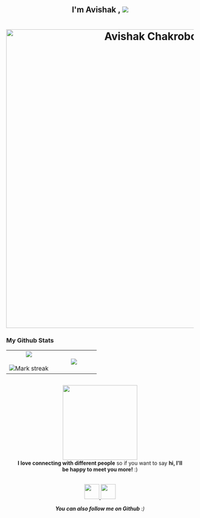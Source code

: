 ## <p align="center"> I'm Avishak , <img src="https://readme-typing-svg.herokuapp.com?font=Urbanist&width=200&vCenter=true&height=18&color=C80D15FF&lines=a+Explorer;a+Learner;a+Researcher;a+Developer"></p>

<h1 align="center">
  <img src="https://github.com/clonedSemicolon/clonedSemicolon/blob/main/Avishak%20Chakroborty.gif" alt="Avishak Chakroborty" height = "800" />
</h1>
 
### My Github Stats
<table border="0" align="center">
<tr border="0">
<td width="50%" align="center">
  
  <img  align="center"  src="https://github-readme-stats.vercel.app/api?username=clonedSemicolon&theme=cobalt&show_icons=true&count_private=true" />
  <br></br>
  <img  title="🔥 Get streak stats for your profile at git.io/streak-stats" alt="Mark streak" src="https://github-readme-streak-stats.herokuapp.com/?user=clonedSemicolon&theme=dark&hide_border=true" />


  
</td>

<td width="50%" align="center">

  <img  align="center"  src="https://github-readme-stats.anuraghazra1.vercel.app/api/top-langs/?username=clonedSemicolon&theme=dark&hide_border=true&no-bg=true&no-frame=true&langs_count=10"/>

  </td>

</tr>
</table>

<div align="center"  width="100%" style = "margin: 30px;">
    <img src="https://media.giphy.com/media/3oFyD4yCrbo29sDhZe/giphy.gif" width = 200>
    <br/>
    <b margin-5>I love connecting with different people</b> so if you want to say <b>hi, I'll be happy to meet you more!</b> :)
    <br/>
    <br/>
   
    
                
<p>
    <a href="https://www.facebook.com/avishak.aurgho.cb">
        <img src="https://raw.githubusercontent.com/get-icon/geticon/master/icons/facebook.svg" height=40px>
    <a/>
        <a href="https://www.linkedin.com/in/avishak-chakroborty-03aa5b1b7/">
        <img src="https://raw.githubusercontent.com/get-icon/geticon/master/icons/linkedin-icon.svg" height=40px>
    <a/>   
<p/>
            
            
<em><b>You can also follow me on Github</b> :)</em>
</div>

  





